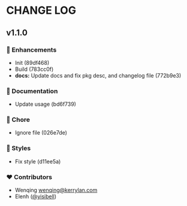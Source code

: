 # CHANGE LOG
## v1.1.0


### 🚀 Enhancements

  - Init (89df468)
  - Build (783cc0f)
  - **docs:** Update docs and fix pkg desc, and changelog file (772b9e3)

### 📖 Documentation

  - Update usage (bd6f739)

### 🏡 Chore

  - Ignore file (026e7de)

### 🎨 Styles

  - Fix style (d11ee5a)

### ❤️  Contributors

- Wenqing <wenqing@kerrylan.com>
- Elenh ([@yisibell](http://github.com/yisibell))

